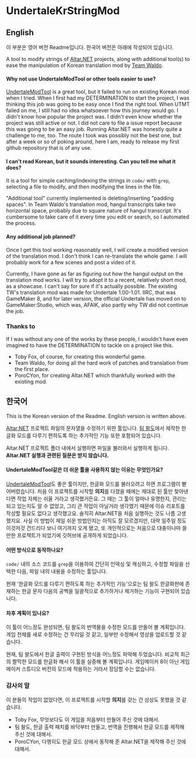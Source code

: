 # UndertaleKrStringMod
## English
이 부분은 영어 버전 Readme입니다. 한국어 버전은 아래에 작성되어 있습니다.

A tool to modify strings of [Altar.NET](https://gitlab.com/PoroCYon/Altar.NET) projects, along with additional tool(s) to ease the manipulation of Korean translation mod by [Team Waldo](https://blog.naver.com/PostList.nhn?blogId=teamwaldo).

#### Why not use UndertaleModTool or other tools easier to use?

[UndertaleModTool](https://github.com/krzys-h/UndertaleModTool) is a great tool, but it failed to run on existing Korean mod when I tried. When I first had my DETERMINATION to start the project, I was thinking this job was going to be easy once I find the right tool. When UTMT failed on me, I still had no idea whatsoever how this journey would go. I didn't know how popular the project was. I didn't even know whether the project was still active or not. I did not care to file a issue report because this was going to be an easy job. Running Altar.NET was honestly quite a challenge to me, too. The route I took was possibly not the best one, but after a week or so of poking around, here I am, ready to release my first github repository that is of any use.

#### I can't read Korean, but it sounds interesting. Can you tell me what it does?

It is a tool for simple caching/indexing the strings in `code/` with `grep`, selecting a file to modify, and then modifying the lines in the file.

"Additional tool" currently implemented is deleting/inserting "padding spaces". In Team Waldo's translation mod, hangul transcripts take two horizontal space, probably due to square nature of hangul transcript. It's cumbersome to take care of it every time you edit or search, so I automated the process.

#### Any additional job planned?

Once I get this tool working reasonably well, I will create a modified version of the translation mod. I don't think I can re-translate the whole game. I will probably work for a few scenes and post a video of it.

Currently, I have gone as far as figuring out how the hangul output on the translation mod works. I will try to adopt it to a recent, relatively short mod, as a showcase. I can't say for sure if it's actually possible. The existing TW's translation mod was made for Undertale 1.00-1.01. IIRC, that was GameMaker 8, and for later version, the official Undertale has moved on to GameMaker:Studio, which was, AFAIK, also partly why TW did not continue the job.

### Thanks to

If I was without any one of the works by these people, I wouldn't have even imagined to have the DETERMINATION to tackle on a project like this.

- Toby Fox, of course, for creating this wonderful game.
- Team Waldo, for doing all the hard work of patches and translation from the first place.
- PoroCYon, for creating Altar.NET which thankfully worked with the existing mod.

## 한국어
This is the Korean version of the Readme. English version is written above.

[Altar.NET](https://gitlab.com/PoroCYon/Altar.NET) 프로젝트 파일의 문자열을 수정하기 위한 툴입니다. [팀 왈도](https://blog.naver.com/PostList.nhn?blogId=teamwaldo)에서 제작한 한글화 모드를 다루기 편하도록 하는 추가적인 기능 또한 포함되어 있습니다.

Altar.NET 프로젝트 폴더 내에서 실행하면 파일을 불러와서 실행하게 됩니다. **Altar.NET 실행과 관련된 질문은 받지 않습니다.**

#### UndertaleModTool같은 더 쉬운 툴을 사용하지 않는 이유는 무엇인가요?

[UndertaleModTool](https://github.com/krzys-h/UndertaleModTool)도 좋은 툴이지만, 한글화 모드를 불러오려고 하면 프로그램이 뻗어버렸습니다. 처음 이 프로젝트를 시작할 **의지**를 다졌을 때에는 제대로 된 툴만 찾아낸다면 작업 자체는 쉬울 거라고 생각했거든요. 그 때는 그 툴이 얼마나 유명한지, 관리는 되고 있는지도 알 수 없었고, 그리 큰 작업이 아닐거라 생각했기 때문에 이슈 리포트를 작성할 필요도 없다고 생각했고요. 솔직히 Altar.NET을 처음 실행하는 것도 나름 고생했지요. 사실 이 방법이 제일 쉬운 방법인지는 아직도 잘 모르겠지만, 대략 일주일 정도 이것저것 건드리다 보니 여기까지 오게 됐고, 또 개인적으로는 처음으로 대충이나마 쓸만한 프로젝트가 되었기에 깃허브에 공개하게 되었습니다.

#### 어떤 방식으로 동작하나요?

`code/` 내의 소스 코드를 `grep`을 이용하여 간단히 인덱싱 및 캐싱하고, 수정할 파일을 선택한 다음, 파일 내의 내용을 수정하는 툴입니다.

현재 '한글화 모드를 다루기 편하도록 하는 추가적인 기능'으로는 팀 왈도 한글화판에 존재하는 한글 문자 다음의 공백을 일괄적으로 추가하거나 제거하는 기능이 구현되어 있습니다.

#### 차후 계획이 있나요?

이 툴이 어느정도 완성되면, 팀 왈도의 번역물을 수정한 모드를 만들어 볼 계획입니다. 게임 전체를 새로 수정하는 건 무리일 것 같고, 일부만 수정해서 영상을 업로드할 것 같습니다.

현재, 팀 왈도에서 한글 출력이 구현된 방식을 어느정도 파악해 두었습니다. 비교적 최근의 짤막한 모드를 한글화 해서 이 툴을 실증해 볼 계획입니다. 게임메이커 8이 아닌 게임메이커 스튜디오 버전의 모드에 적용하는 거라서 장담할 수는 없습니다.

### 감사의 말

이 분들의 작업이 없었다면, 이 프로젝트를 시작할 **의지**를 갖는 건 상상도 못했을 것 같습니다.

- Toby Fox, 무엇보다도 이 게임을 처음부터 만들어 주신 것에 대해서.
- 팀 왈도, 한글 출력 패치를 바닥부터 만들고, 번역을 진행해서 한글 모드를 제작해 주신 것에 대해서.
- PoroCYon, 다행히도 한글 모드 상에서 동작해 준 Altar.NET을 제작해 주신 것에 대해서.
